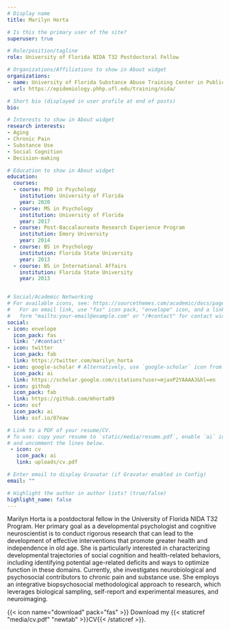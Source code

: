 ```yaml
---
# Display name
title: Marilyn Horta

# Is this the primary user of the site?
superuser: true

# Role/position/tagline
role: University of Florida NIDA T32 Postdoctoral Fellow

# Organizations/Affiliations to show in About widget
organizations:
- name: University of Florida Substance Abuse Training Center in Public Health
  url: https://epidemiology.phhp.ufl.edu/training/nida/

# Short bio (displayed in user profile at end of posts)
bio: 

# Interests to show in About widget
research interests:
- Aging
- Chronic Pain
- Substance Use
- Social Cognition
- Decision-making

# Education to show in About widget
education:
  courses:
  - course: PhD in Psychology
    institution: University of Florida
    year: 2020
  - course: MS in Psychology
    institution: University of Florida
    year: 2017
  - course: Post-Baccalaureate Research Experience Program
    institution: Emory University
    year: 2014
  - course: BS in Psychology
    institution: Florida State University
    year: 2013
  - course: BS in International Affairs
    institution: Florida State University
    year: 2013


# Social/Academic Networking
# For available icons, see: https://sourcethemes.com/academic/docs/page-builder/#icons
#   For an email link, use "fas" icon pack, "envelope" icon, and a link in the
#   form "mailto:your-email@example.com" or "/#contact" for contact widget.
social:
- icon: envelope
  icon_pack: fas
  link: '/#contact'
- icon: twitter
  icon_pack: fab
  link: https://twitter.com/marilyn_horta
- icon: google-scholar # Alternatively, use `google-scholar` icon from `ai` icon pack
  icon_pack: ai
  link: https://scholar.google.com/citations?user=mjaxP2YAAAAJ&hl=en
- icon: github
  icon_pack: fab
  link: https://github.com/mhorta09
- icon: osf
  icon_pack: ai
  link: osf.io/87eaw

# Link to a PDF of your resume/CV.
# To use: copy your resume to `static/media/resume.pdf`, enable `ai` icons in `params.toml`, 
# and uncomment the lines below.
 - icon: cv
   icon_pack: ai
   link: uploads/cv.pdf

# Enter email to display Gravatar (if Gravatar enabled in Config)
email: ""

# Highlight the author in author lists? (true/false)
highlight_name: false
---
```


Marilyn Horta is a postdoctoral fellow in the University of Florida NIDA T32 Program. Her primary goal as a developmental psychologist and cognitive neuroscientist is to conduct rigorous research that can lead to the development of effective interventions that promote greater health and independence in old age. She is particularly interested in characterizing developmental trajectories of social cognition and health-related behaviors, including identifying potential age-related deficits and ways to optimize function in
these domains. Currently, she investigates neurobiological and psychosocial contributors to chronic pain and substance use. She employs an integrative biopsychosocial
methodological approach to research, which leverages biological sampling, self-report and experimental measures, and neuroimaging.

{{< icon name="download" pack="fas" >}} Download my {{< staticref "media/cv.pdf" "newtab" >}}CV{{< /staticref >}}.
